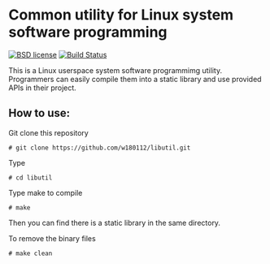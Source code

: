 # Common utility for Linux system software programming

[![BSD license](https://img.shields.io/badge/License-BSD-blue.svg)](https://opensource.org/licenses/BSD-3-Clause)
[![Build Status](https://travis-ci.com/w180112/libutil.svg?branch=master)](https://travis-ci.com/github/w180112/libutil)

This is a Linux userspace system software programmimg utility. Programmers can easily compile them into a static library and use provided APIs in their project.

## How to use:

Git clone this repository

	# git clone https://github.com/w180112/libutil.git

Type

	# cd libutil

Type make to compile

	# make

Then you can find there is a static library in the same directory.

To remove the binary files

	# make clean
